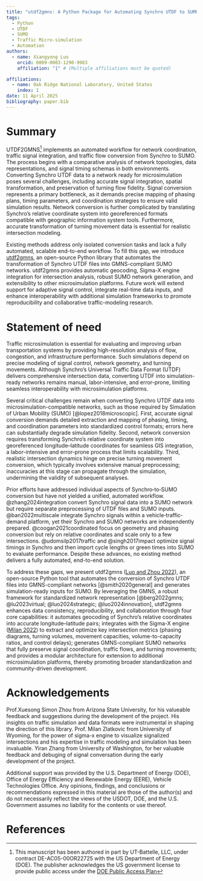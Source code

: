 ```yaml
---
title: "utdf2gmns: A Python Package for Automating Synchro UTDF to SUMO Simulation"
tags:
  - Python
  - UTDF
  - SUMO
  - Traffic Micro-simulation
  - Automation
authors:
  - name: Xiangyong Luo
    orcid: 0009-0003-1290-9983
    affiliation: "1" # (Multiple affiliations must be quoted)

affiliations:
  - name: Oak Ridge National Laboratory, United States
    index: 1
date: 11 April 2025
bibliography: paper.bib
---
```

# Summary

UTDF2GMNS[^1] implements an automated workflow for network coordination, traffic signal integration, and traffic flow conversion from Synchro to SUMO. The process begins with a comparative analysis of network topologies, data representations, and signal timing schemas in both environments. Converting Synchro UTDF data to a network ready for microsimulation poses several challenges, including accurate signal integration, spatial transformation, and preservation of turning flow fidelity. Signal conversion represents a primary bottleneck, as it demands precise mapping of phasing plans, timing parameters, and coordination strategies to ensure valid simulation results. Network conversion is further complicated by translating Synchro’s relative coordinate system into georeferenced formats compatible with geographic information system tools. Furthermore, accurate transformation of turning movement data is essential for realistic intersection modeling.

Existing methods address only isolated conversion tasks and lack a fully automated, scalable end-to-end workflow. To fill this gap, we introduce [utdf2gmns](https://pypi.org/project/utdf2gmns/), an open-source Python library that automates the transformation of Synchro UTDF files into GMNS-compliant SUMO networks. utdf2gmns provides automatic geocoding, Sigma-X engine integration for intersection analysis, robust SUMO network generation, and extensibility to other microsimulation platforms. Future work will extend support for adaptive signal control, integrate real-time data inputs, and enhance interoperability with additional simulation frameworks to promote reproducibility and collaborative traffic-modeling research.

# Statement of need

Traffic microsimulation is essential for evaluating and improving urban transportation systems by providing high-resolution analysis of flow, congestion, and infrastructure performance. Such simulations depend on precise modeling of signal control, network geometry, and turning movements. Although Synchro’s Universal Traffic Data Format (UTDF) delivers comprehensive intersection data, converting UTDF into simulation-ready networks remains manual, labor-intensive, and error-prone, limiting seamless interoperability with microsimulation platforms.

Several critical challenges remain when converting Synchro UTDF data into microsimulation-compatible networks, such as those required by Simulation of Urban Mobility (SUMO) [@lopez2018microscopic]. First, accurate signal conversion demands detailed extraction and mapping of phasing, timing, and coordination parameters into standardized control formats; errors here can substantially degrade simulation fidelity. Second, network conversion requires transforming Synchro’s relative coordinate system into georeferenced longitude–latitude coordinates for seamless GIS integration, a labor-intensive and error-prone process that limits scalability. Third, realistic intersection dynamics hinge on precise turning movement conversion, which typically involves extensive manual preprocessing; inaccuracies at this stage can propagate through the simulation, undermining the validity of subsequent analyses.

Prior efforts have addressed individual aspects of Synchro‐to‐SUMO conversion but have not yielded a unified, automated workflow. @zhang2024integration convert Synchro signal data into a SUMO network but require separate preprocessing of UTDF files and SUMO inputs. @ban2022multiscale integrate Synchro signals within a vehicle‐traffic‐demand platform, yet their Synchro and SUMO networks are independently prepared. @coogan2021coordinated focus on geometry and phasing conversion but rely on relative coordinates and scale only to a few intersections. @udomsilp2017traffic and @singh2017impact optimize signal timings in Synchro and then import cycle lengths or green times into SUMO to evaluate performance. Despite these advances, no existing method delivers a fully automated, end-to-end solution.

To address these gaps, we present utdf2gmns ([Luo and Zhou 2022](https://github.com/xyluo25/utdf2gmns)), an open-source Python tool that automates the conversion of Synchro UTDF files into GMNS-compliant networks [@smith2020general] and generates simulation-ready inputs for SUMO. By leveraging the GMNS, a robust framework for standardized network representation [@berg2022gmns; @lu2023virtual; @luo2024strategic; @luo2024innovation], utdf2gmns enhances data consistency, reproducibility, and collaboration through four core capabilities: it automates geocoding of Synchro’s relative coordinates into accurate longitude–latitude pairs; integrates with the Sigma-X engine ([Milan 2022](https://github.com/milan1981/Sigma-X)) to extract and optimize key intersection metrics (phasing diagrams, turning volumes, movement capacities, volume-to-capacity ratios, and control delays); generates GMNS-compliant SUMO networks that fully preserve signal coordination, traffic flows, and turning movements; and provides a modular architecture for extension to additional microsimulation platforms, thereby promoting broader standardization and community-driven development.

# Acknowledgements

Prof.Xuesong Simon Zhou from Arizona State University, for his valueable feedback and suggestions during the development of the project. His insights on traffic simulation and data formats were instrumental in shaping the direction of this library. Prof. Milan Zlatkovic from University of Wyoming, for the power of sigma-x engine to visualize signalized intersections and his expertise in traffic modeling and simulation has been invaluable. Yiran Zhang from University of Washington, for her valuable feedback and debuging of signal conversation during the early development of the project.

Additional support was provided by the U.S. Department of Energy (DOE), Office of Energy Efficiency and Renewable Energy (EERE), Vehicle Technologies Office. Any opinions, findings, and conclusions or recommendations expressed in this material are those of the author(s) and do not necessarily reflect the views of the USDOT, DOE, and the U.S. Government assumes no liability for the contents or use thereof.

# References

[^1]: This manuscript has been authored in part by UT-Battelle, LLC, under contract DE-AC05-00OR22725 with the US Department of Energy (DOE). The publisher acknowledges the US government license to provide public access under the [DOE Public Access Plan](https://www.energy.gov/doe-public-access-plan)
